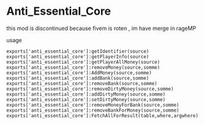 # Anti_Essential_Core

this mod is discontinued because fivem is roten , im have merge in rageMP

usage

    exports['anti_essential_core']:getIdentifier(source)
    exports['anti_essential_core']:getPlayerInfo(source)
    exports['anti_essential_core']:getPlayerAllMoney(source)
    exports['anti_essential_core']:removeMoney(source,somme)
    exports['anti_essential_core']:AddMoney(source,somme)
    exports['anti_essential_core']:addBank(source,somme)
    exports['anti_essential_core']:removeBank(source,somme)
    exports['anti_essential_core']:removeDirtyMoney(source,somme)
    exports['anti_essential_core']:addDirtyMoney(source,somme)
    exports['anti_essential_core']:setDirtyMoney(source,somme)
    exports['anti_essential_core']:removeMoneyForBank(source,somme)
    exports['anti_essential_core']:removeBankForMoney(source,somme)
    exports['anti_essential_core']:FetchAllForResult(table,where,argwhere)
